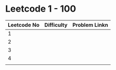 # Leetcode 1 - 100

| Leetcode No | Difficulty | Problem Linkn |
| :--- | :--- | :--- |
| 1 |  |  |
| 2 |  |  |
| 3 |  |  |
| 4 |  |  |
|  |  |  |

